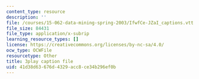 ```yaml
---
content_type: resource
description: ''
file: /courses/15-062-data-mining-spring-2003/IfwfCe-JZaI_captions.vtt
file_size: 84431
file_type: application/x-subrip
learning_resource_types: []
license: https://creativecommons.org/licenses/by-nc-sa/4.0/
ocw_type: OCWFile
resourcetype: Other
title: 3play caption file
uid: 41d38d63-676d-4329-acc8-ce34b296ef0b
---
```

